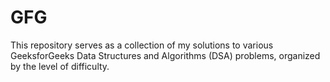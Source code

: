 # GFG
This repository serves as a collection of my solutions to various GeeksforGeeks Data Structures and Algorithms (DSA) problems, organized by the level of difficulty.
